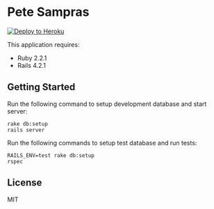 Pete Sampras
================

[![Deploy to Heroku](https://www.herokucdn.com/deploy/button.png)](https://heroku.com/deploy)

This application requires:

- Ruby 2.2.1
- Rails 4.2.1

Getting Started
---------------

Run the following command to setup development database and start server:

```
rake db:setup
rails server
```

Run the following commands to setup test database and run tests:

```
RAILS_ENV=test rake db:setup
rspec
```

License
-------
MIT
